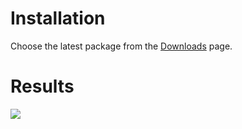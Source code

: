 # Installation #

Choose the latest package from the [Downloads](https://github.com/gouch/graph-hacker-news-polls/downloads) page.

# Results #

![](/gouch/graph-hacker-news-polls/raw/master/demo.png)

